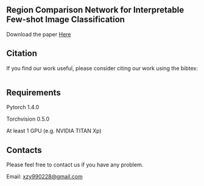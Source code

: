 ## Region Comparison Network for Interpretable Few-shot Image Classification
Download the paper [Here]()


## Citation
If you find our work useful, please consider citing our work using the bibtex:

```

```
## Requirements
Pytorch 1.4.0

Torchvision 0.5.0

At least 1 GPU (e.g. NVIDIA TITAN Xp)

## Contacts
Please feel free to contact us if you have any problem.

Email: xzy990228@gmail.com

